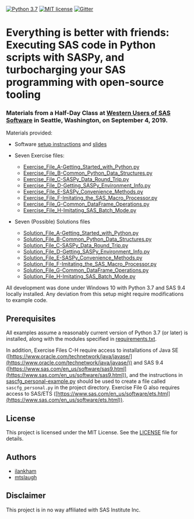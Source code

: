 [![Python 3.7](https://img.shields.io/badge/python-3.7-brightgreen.svg)](#prerequisites)  [![MIT license](https://img.shields.io/badge/License-MIT-blue.svg)](LICENSE)  [![Gitter](https://img.shields.io/gitter/room/saspy-bffs/community.svg?color=777777)](https://gitter.im/saspy-bffs/community)

# Everything is better with friends: Executing SAS code in Python scripts with SASPy, and turbocharging your SAS programming with open-source tooling

### Materials from a Half-Day Class at [Western Users of SAS Software](https://www.wuss.org/) in Seattle, Washington, on September 4, 2019.

Materials provided:

- Software [setup instructions](WUSS2019-Class-Everything_Is_Better_With_Friends-setup_instructions.pdf) and [slides](WUSS2019-Class-Everything_Is_Better_With_Friends-slides.pdf)

- Seven Exercise files:
  * [Exercise_File_A-Getting_Started_with_Python.py](Exercise_File_A-Getting_Started_with_Python.py)
  * [Exercise_File_B-Common_Python_Data_Structures.py](Exercise_File_B-Common_Python_Data_Structures.py)
  * [Exercise_File_C-SASPy_Data_Round_Trip.py](Exercise_File_C-SASPy_Data_Round_Trip.py)
  * [Exercise_File_D-Getting_SASPy_Environment_Info.py](Exercise_File_D-Getting_SASPy_Environment_Info.py)
  * [Exercise_File_E-SASPy_Convenience_Methods.py](Exercise_File_E-SASPy_Convenience_Methods.py)
  * [Exercise_File_F-Imitating_the_SAS_Macro_Processor.py](Exercise_File_F-Imitating_the_SAS_Macro_Processor.py)
  * [Exercise_File_G-Common_DataFrame_Operations.py](Exercise_File_G-Common_DataFrame_Operations.py)
  * [Exercise_File_H-Imitating_SAS_Batch_Mode.py](Exercise_File_H-Imitating_SAS_Batch_Mode.py)

- Seven (Possible) Solutions files
  * [Solution_File_A-Getting_Started_with_Python.py](Solution_File_A-Getting_Started_with_Python.py)
  * [Solution_File_B-Common_Python_Data_Structures.py](Solution_File_B-Common_Python_Data_Structures.py)
  * [Solution_File_C-SASPy_Data_Round_Trip.py](Solution_File_C-SASPy_Data_Round_Trip.py)
  * [Solution_File_D-Getting_SASPy_Environment_Info.py](Solution_File_D-Getting_SASPy_Environment_Info.py)
  * [Solution_File_E-SASPy_Convenience_Methods.py](Solution_File_E-SASPy_Convenience_Methods.py)
  * [Solution_File_F-Imitating_the_SAS_Macro_Processor.py](Solution_File_F-Imitating_the_SAS_Macro_Processor.py)
  * [Solution_File_G-Common_DataFrame_Operations.py](Solution_File_G-Common_DataFrame_Operations.py)
  * [Solution_File_H-Imitating_SAS_Batch_Mode.py](Solution_File_H-Imitating_SAS_Batch_Mode.py)

All development was done under Windows 10 with Python 3.7 and SAS 9.4 locally installed. Any deviation from this setup might require modifications to example code.

## Prerequisites

All examples assume a reasonably current version of Python 3.7 (or later) is installed, along with the modules specified in [requirements.txt](requirements.txt).

In addition, Exercise Files C-H require access to installations of Java SE ([https://www.oracle.com/technetwork/java/javase/](https://www.oracle.com/technetwork/java/javase/)) and SAS 9.4 ([https://www.sas.com/en_us/software/sas9.html](https://www.sas.com/en_us/software/sas9.html)), and the instructions in [sascfg_personal-example.py](sascfg_personal-example.py) should be used to create a file called `sascfg_personal.py` in the project directory. Exercise File G also requires access to SAS/ETS ([https://www.sas.com/en_us/software/ets.html](https://www.sas.com/en_us/software/ets.html)).

## License
This project is licensed under the MIT License. See the [LICENSE](LICENSE) file for details.

## Authors
* [ilankham](https://github.com/ilankham)
* [mtslaugh](https://github.com/mtslaugh)

## Disclaimer

This project is in no way affiliated with SAS Institute Inc.
